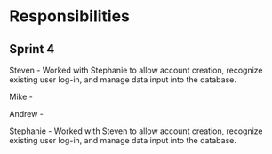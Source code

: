 # Responsibilities 

## Sprint 4

Steven - Worked with Stephanie to allow account creation, recognize existing user log-in, and manage data input into the database.

Mike - 

Andrew - 

Stephanie - Worked with Steven to allow account creation, recognize existing user log-in, and manage data input into the database.
